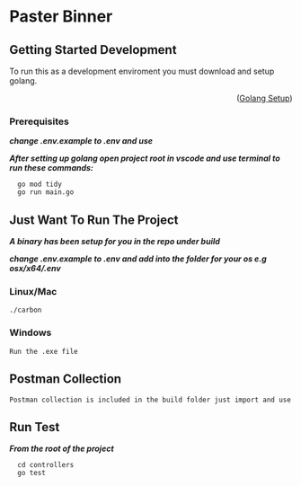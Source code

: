 # Paster Binner

<!-- GETTING STARTED -->
## Getting Started Development

To run this as a development enviroment you must download and setup golang.
<p align="right">(<a href="https://go.dev/doc/install">Golang Setup</a>)</p>

### Prerequisites

***change .env.example to .env and use***

***After setting up golang open project root in vscode and use terminal to run these commands:***

```
  go mod tidy
  go run main.go
```



## Just Want To Run The Project
***A binary has been setup for you in the repo under build***

***change .env.example to .env and add into the folder for your os e.g osx/x64/.env***

### Linux/Mac
``` ./carbon ```

### Windows
```Run the .exe file```


## Postman Collection
```Postman collection is included in the build folder just import and use```

## Run Test
***From the root of the project***
``` 
  cd controllers
  go test 
```